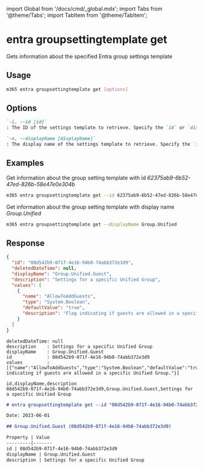 <!-- DISCLAIMER: All secrets, passwords, and sensitive values in this document are examples only and not real credentials. -->
import Global from '/docs/cmd/_global.mdx';
import Tabs from '@theme/Tabs';
import TabItem from '@theme/TabItem';

# entra groupsettingtemplate get

Gets information about the specified Entra group settings template

## Usage

```sh
m365 entra groupsettingtemplate get [options]
```

## Options

```md definition-list
`-i, --id [id]`
: The ID of the settings template to retrieve. Specify the `id` or `displayName` but not both

`-n, --displayName [displayName]`
: The display name of the settings template to retrieve. Specify the `id` or `displayName` but not both
```

<Global />

## Examples

Get information about the group setting template with id _62375ab9-6b52-47ed-826b-58e47e0e304b_

```sh
m365 entra groupsettingtemplate get --id 62375ab9-6b52-47ed-826b-58e47e0e304b
```

Get information about the group setting template with display name _Group.Unified_

```sh
m365 entra groupsettingtemplate get --displayName Group.Unified
```

## Response

<Tabs>
  <TabItem value="JSON">

  ```json
  {
    "id": "08d542b9-071f-4e16-94b0-74abb372e3d9",
    "deletedDateTime": null,
    "displayName": "Group.Unified.Guest",
    "description": "Settings for a specific Unified Group",
    "values": [
      {
        "name": "AllowToAddGuests",
        "type": "System.Boolean",
        "defaultValue": "true",
        "description": "Flag indicating if guests are allowed in a specific Unified Group."
      }
    ]
  }
  ```

  </TabItem>
  <TabItem value="Text">

  ```text
  deletedDateTime: null
  description    : Settings for a specific Unified Group
  displayName    : Group.Unified.Guest
  id             : 08d542b9-071f-4e16-94b0-74abb372e3d9
  values         : [{"name":"AllowToAddGuests","type":"System.Boolean","defaultValue":"true","description":"Flag indicating if guests are allowed in a specific Unified Group."}]
  ```

  </TabItem>
  <TabItem value="CSV">

  ```csv
  id,displayName,description
  08d542b9-071f-4e16-94b0-74abb372e3d9,Group.Unified.Guest,Settings for a specific Unified Group
  ```

  </TabItem>
  <TabItem value="Markdown">

  ```md
  # entra groupsettingtemplate get --id "08d542b9-071f-4e16-94b0-74abb372e3d9"

  Date: 2023-06-01

  ## Group.Unified.Guest (08d542b9-071f-4e16-94b0-74abb372e3d9)

  Property | Value
  ---------|-------
  id | 08d542b9-071f-4e16-94b0-74abb372e3d9
  displayName | Group.Unified.Guest
  description | Settings for a specific Unified Group
  ```

  </TabItem>
</Tabs>
